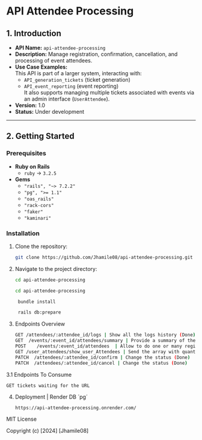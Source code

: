 # API Attendee Processing

## 1. Introduction

- **API Name:** `api-attendee-processing`
- **Description:** Manage registration, confirmation, cancellation, and processing of event attendees.
- **Use Case Examples:**  
  This API is part of a larger system, interacting with:
  - `API_generation_tickets` (ticket generation)
  - `API_event_reporting` (event reporting)  
  It also supports managing multiple tickets associated with events via an admin interface (`UserAttendee`).
- **Version:** 1.0  
- **Status:** Under development

---

## 2. Getting Started

### Prerequisites
- **Ruby on Rails**
  - `ruby` -> `3.2.5`
- **Gems**  
  - `"rails", "~> 7.2.2"`
  - `"pg", ">= 1.1"`
  - `"oas_rails"`
  - `"rack-cors"`
  - `"faker"`
  - `"kaminari"`

### Installation
1. Clone the repository:  
   ```bash
   git clone https://github.com/Jhamile08/api-attendee-processing.git

2. Navigate to the project directory:  
   ```bash
   cd api-attendee-processing

   cd api-attendee-processing

    bundle install
   
    rails db:prepare 

3. Endpoints Overview
    ```bash
    GET	/attendees/:attendee_id/logs | Show all the logs history (Done) -> To consume into API reports
    GET  /events/:event_id/attendees/summary | Provide a summary of the assistants status (Done)
    POST	/events/:event_id/attendees  | Allow to do one or many registers (Done)
    GET	/user_attendees/show_user_Attendees | Send the array with quantity of tickets requirements   (Done)
    PATCH  /attendees/:attendee_id/confirm | Change the status (Done)
    PATCH  /attendees/:attendee_id/cancel | Change the status (Done)


3.1 Endpoints To Consume

    GET tickets waiting for the URL

4. Deployment | Render DB ´pg´
   ```bash
   https://api-attendee-processing.onrender.com/

MIT License

Copyright (c) [2024] [Jhamile08]

